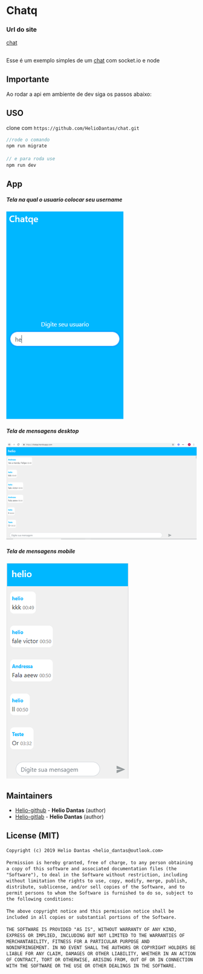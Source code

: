 # Chatq

### Url do site
[chat](https://chatqe.herokuapp.com/)

## 

Esse é um exemplo simples de um [chat](https://chatqe.herokuapp.com/) com socket.io e node

## Importante

Ao rodar a api em ambiente de dev siga os passos abaixo:

## USO


clone com  `https://github.com/HelioDantas/chat.git`

```javascript
//rode o comando
npm run migrate

// e para roda use
npm run dev
```

## App
##### Tela na qual o usuario colocar seu username
![](https://github.com/HelioDantas/chat/blob/master/public/images/usuario_mobile.PNG)

##### Tela de mensagens desktop
![](https://github.com/HelioDantas/chat/blob/master/public/images/tela_desktop.PNG)

##### Tela de mensagens mobile
![](https://github.com/HelioDantas/chat/blob/master/public/images/tela.PNG)


## Maintainers

- [Helio-github](https://github.com/HelioDantas) - **Helio Dantas** (author)
- [Helio-gitlab](https://gitlab.com/HelioDantas)  - **Helio Dantas** (author)

## License (MIT)
```
Copyright (c) 2019 Helio Dantas <helio_dantas@outlook.com>

Permission is hereby granted, free of charge, to any person obtaining
a copy of this software and associated documentation files (the
"Software"), to deal in the Software without restriction, including
without limitation the rights to use, copy, modify, merge, publish,
distribute, sublicense, and/or sell copies of the Software, and to
permit persons to whom the Software is furnished to do so, subject to
the following conditions:

The above copyright notice and this permission notice shall be
included in all copies or substantial portions of the Software.

THE SOFTWARE IS PROVIDED "AS IS", WITHOUT WARRANTY OF ANY KIND,
EXPRESS OR IMPLIED, INCLUDING BUT NOT LIMITED TO THE WARRANTIES OF
MERCHANTABILITY, FITNESS FOR A PARTICULAR PURPOSE AND
NONINFRINGEMENT. IN NO EVENT SHALL THE AUTHORS OR COPYRIGHT HOLDERS BE
LIABLE FOR ANY CLAIM, DAMAGES OR OTHER LIABILITY, WHETHER IN AN ACTION
OF CONTRACT, TORT OR OTHERWISE, ARISING FROM, OUT OF OR IN CONNECTION
WITH THE SOFTWARE OR THE USE OR OTHER DEALINGS IN THE SOFTWARE.
```


